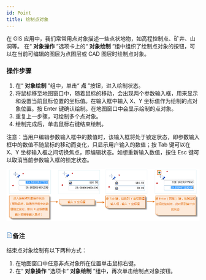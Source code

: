 ```yaml
---
id: Point
title: 绘制点对象  
---  
```

在 GIS 应用中，我们常常用点对象描述一些点状地物，如高程控制点、矿井、山洞等。 在“ **对象操作** ”选项卡上的“ **对象绘制**
”组中组织了绘制点对象的按钮，可以在当前可编辑的图层为点图层或 CAD 图层时绘制点对象。

### 操作步骤

  1. 在“ **对象绘制** ”组中，单击“ **点** ”按钮，进入绘制状态。
  2. 将鼠标移至地图窗口中，随着鼠标的移动，会出现两个参数输入框，用来显示和设置当前鼠标位置的坐标值。在输入框中输入 X、Y 坐标值作为绘制的点对象位置。按 Enter 键确认绘制。在地图窗口中会显示绘制的点对象。
  3. 重复上一步骤，可绘制多个点对象。
  4. 绘制完成后，单击鼠标右键结束绘制。

注意：当用户编辑参数输入框中的数值时，该输入框将处于锁定状态，即参数输入框中的数值不随鼠标的移动而变化，只显示用户输入的数值；按 Tab 键可以在 X、Y
坐标输入框之间切换焦点，即编辑状态。如想重新输入数值，按住 Esc 键可以取消当前参数输入框的锁定状态。

![](img/PointDraw.png)  

  
### ![](../../../img/read.gif)备注

结束点对象绘制有以下两种方式：

  1. 在地图窗口中任意非点对象所在位置单击鼠标右键。
  2. 在“ **对象操作** ”选项卡“ **对象绘制** ”组中，再次单击绘制点对象按钮。



